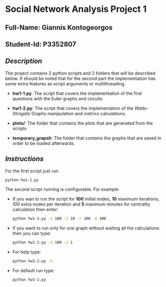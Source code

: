 # Social Network Analysis Project 1

## Full-Name: Giannis Kontogeorgos
## Student-Id: P3352807


## *Description*
The project contains 2 python scripts and 2 folders that will be described below.
It should be noted that for the second part the implementation has some extra features
as script arguments or multithreading.

* **hw1-1.py**: The script that covers the implementation of the first questions
 with the Euler graphs and circuits
 
* **hw1-2.py**: The script that covers the implementation of the *Watts-Strogatz* Graphs manipulation
 and metrics calculations.
 
* **plots/**: The folder that contains the plots that are generated from the scripts

* **temporary_grapsh**: The folder that contains the graphs that are saved in order to be loaded afterwards.


## *Instructions*

For the first script just run

  ```bash
  python hw1-1.py
  ```
  
The second script running is configurable. For example

* If you wan to run the script for **100** initial nodes, **10** maximum iterations, *100* extra nodes per iteration
 and **5** maximum minutes for centrality calculation then enter:
    ```bash
    python hw1-2.py -n 100 -i 10 -r 100 -m 300
    ``` 

* If you want to run only for one graph without waiting all the calculations then you can type:
    ```bash
    python hw1-2.py -n 100 -i 1
    ```
* For help type: 
    ```bash
    python hw1-2.py -h
  
    ```
* For default run type:
    ```bash
    python hw1-2.py
    ```
    
